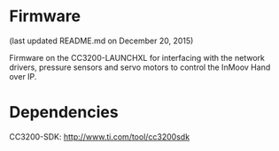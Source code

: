 Firmware
========
(last updated README.md on December 20, 2015)

Firmware on the CC3200-LAUNCHXL for interfacing with the network drivers,
pressure sensors and servo motors to control the InMoov Hand over IP.

Dependencies
============
CC3200-SDK: http://www.ti.com/tool/cc3200sdk
